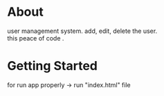 # About

user management system. add, edit, delete the user.<br> this peace of code .


# Getting Started

for run app properly -> run "index.html" file
